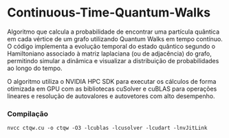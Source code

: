 # Continuous-Time-Quantum-Walks

Algoritmo que calcula a probabilidade de encontrar uma partícula quântica em cada vértice de um grafo utilizando Quantum Walks em tempo contínuo. O código implementa a evolução temporal do estado quântico segundo o Hamiltoniano associado à matriz laplaciana (ou de adjacência) do grafo, permitindo simular a dinâmica e visualizar a distribuição de probabilidades ao longo do tempo.

O algoritmo utiliza o NVIDIA HPC SDK para executar os cálculos de forma otimizada em GPU com as bibliotecas cuSolver e cuBLAS para operações lineares e resolução de autovalores e autovetores com alto desempenho.

### Compilação

```
nvcc ctqw.cu -o ctqw -O3 -lcublas -lcusolver -lcudart -lnvJitLink
```
